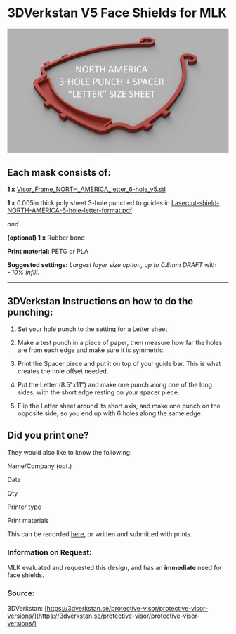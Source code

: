 # 3DVerkstan V5 Face Shields for MLK
![3DVerkstan Face shield](https://raw.githubusercontent.com/CRASHSpace/COVID-19-3dprints/master/images/faceshield_3DVerkstanV5.jpg)

## Each mask consists of:
**1 x** [Visor_Frame_NORTH_AMERICA_letter_6-hole_v5.stl](https://github.com/CRASHSpace/COVID-19-3dprints/raw/master/Face%20Shield/3DVerkstan/Visor_Frame_NORTH_AMERICA_letter_6-hole_v5.stl)

**1 x** 0.005in thick poly sheet 3-hole punched to guides in [Lasercut-shield-NORTH-AMERICA-6-hole-letter-format.pdf](https://github.com/CRASHSpace/COVID-19-3dprints/raw/master/Face%20Shield/3DVerkstan/Lasercut-shield-NORTH-AMERICA-6-hole-letter-format.pdf)

*and*

**(optional) 1 x** Rubber band

**Print material:** PETG or PLA

**Suggested settings:** *Largest layer size option, up to 0.8mm DRAFT* with *~10% infill*.

---

## 3DVerkstan Instructions on how to do the punching:
1. Set your hole punch to the setting for a Letter sheet

2. Make a test punch in a piece of paper, then measure how far the holes are from each edge and make sure it is symmetric.

3. Print the Spacer piece and put it on top of your guide bar. This is what creates the hole offset needed.

4. Put the Letter (8.5"x11") and make one punch along one of the long sides, with the short edge resting on your spacer piece.

5. Flip the Letter sheet around its short axis, and make one punch on the opposite side, so you end up with 6 holes along the same edge.

## Did you print one?
They would also like to know the following:

Name/Company (opt.)

Date

Qty

Printer type

Print materials

This can be recorded [here](https://airtable.com/shrZCoERKFkLPPHIm), or written and submitted with prints.

### Information on Request:
MLK evaluated and requested this design, and has an **immediate** need for face shields.

### Source:
3DVerkstan: [https://3dverkstan.se/protective-visor/protective-visor-versions/](https://3dverkstan.se/protective-visor/protective-visor-versions/)
